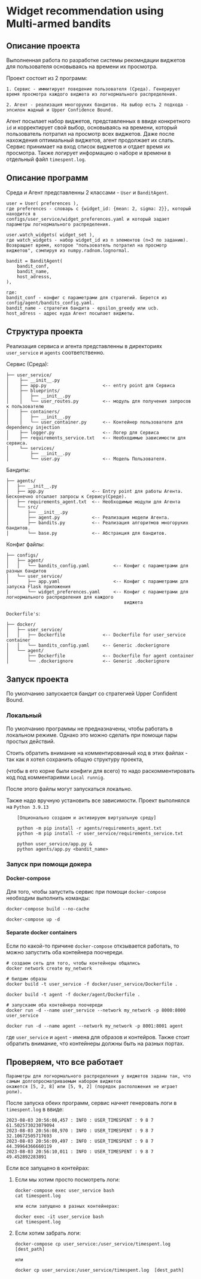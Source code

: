 # Widget recommendation using Multi-armed bandits

## Описание проекта
Выполненная работа по разработке системы рекомндации виджетов для пользователя
основываясь на времени их просмотра.

Проект состоит из 2 программ:

    1. Сервис - иммитирует поведение пользователя (Среда). Генерирует время просмотра каждого виджета из логнормального распределения.

    2. Агент - реализация многоруких бандитов. На выбор есть 2 подхода - эпсилон жадный и Upper Confidence Bound.


Агент посылает набор виджетов, представленных в ввиде конкретного `id` и корректирует свой выбор, основываясь на времени, который пользователь потратил на просмотр всех виджетов. Даже после нахождения оптимальный виджетов, агент продолжает их слать. Сервис принимает на вход список виджетов и отдает время их просмотра. Также логирует информацию о наборе и времени в отдельный файл `timespent.log`.

## Описание программ

Среда и Агент представленны 2 классами - `User` и `BanditAgent`.

```
user = User( preferences ),
где preferences - словарь с {widget_id: {mean: 2, sigma: 2}}, который находится в 
configs/user_service/widget_preferences.yaml и который задает параметры логнормального распределения.

user.watch_widgets( widget_set ),
где watch_widgets - набор widget_id из n элементов (n=3 по заданию).
Возвращает время, которое "пользователь потратил на просмотр виджетов", сэмлируя из numpy.radnom.lognormal.

```

```
bandit = BanditAgent(
    bandit_conf,
    bandit_name,
    host_adresss,
), 

где:
bandit_conf - конфиг с параметрами для стратегий. Берется из config/agent/bandits_config.yaml.
bandit_name - стратегия бандита - epsilon_greedy или ucb.
host_adress - адрес куда Агент посылает виджеты.

```

## Структура проекта

Реализация сервиса и агента представленны в директориях `user_service` и `agents` соответственно.

Сервис (Среда):
```
├── user_service/
│    ├── __init__.py
│    ├── app.py                     <-- entry point для Сервиса
│    ├── blueprints/ 
│    │   ├── __init__.py
│    │   └── user_routes.py         <-- модуль для получения запросов к пользователю
│    ├── containers/
│    │   ├── __init__.py
│    │   └── user_container.py      <-- Контейнер пользователя для dependency injection
│    ├── logger.py                  <-- Логер для Сервиса
│    ├── requirements_service.txt   <-- Необходимые зависимости для сервиса.
│    └── services/
│        ├── __init__.py
│        └── user.py                <-- Модель Пользователя.

```

Бандиты:
```
├── agents/
│   ├── __init__.py
│   ├── app.py                  <-- Entry point для работы Агента. Бесконечно отсылает запросы к Сервису(Среде).
│   ├── requirements_agent.txt  <-- Необходимые модули для Агента
│   └── src/
│       ├── __init__.py
│       ├── agent.py            <-- Реализация модели Агента.
│       ├── bandits.py          <-- Реализация алгоритмов многоруких бандитов.
│       └── base.py             <-- Абстракция для бандитов.

```
Конфиг файлы:
```
├── configs/
│   ├── agent/
│   │   └── bandits_config.yaml         <-- Конфиг с параметрами для разных бандитов
│   └── user_service/
│       ├── app.yaml                    <-- Конфиг с параметрами для запуска Flask приложения
│       └── widget_preferences.yaml     <-- Конфиг с параметрами для логнормального распределения для каждого
                                            виджета
```

`Dockerfile's`:
```
├── docker/
│   ├── user_service/
│   │   ├── Dockerfile              <-- Dockerfile for user_service container
│   │   └── bandits_config.yaml     <-- Generic .dockerignore
│   └── agent/
│       ├── Dockerfile              <-- Dockerfile for agent container
│       └── .dockerignore           <-- Generic .dockerignore
```


## Запуск проекта

По умолчанию запускается бандит со стратегией Upper Confident Bound.

### Локальный 
По умолчанию программы не предназначены, чтобы работать в локальном режиме. Однако это можно сделать при помощи пары простых действий.

Стоить обратить внимание на комментированный код в этих файлах - так как я хотел сохранить общую структуру проекта,

(чтобы в его корне были конфиги для всего) то надо раскомментировать код под комментариями  `Local runnig`.

После этого файлы могут запускаться локально.

Также надо вручную установить все зависимости. Проект выполнялся на `Python 3.9.13`
```
    [Опционально создаем и активируем виртуальную среду]

    python -m pip install -r agents/requirements_agent.txt
    python -m pip install -r user_service/requirements_service.txt
```

```
    python user_service/app.py &
    python agents/app.py <bandit_name>
```


### Запуск при помощи докера
#### Docker-compose

Для того, чтобы запустить сервис при помощи `docker-compose` необходим выполнить команды:

    docker-compose build --no-cache

    docker-compose up -d

#### Separate docker containers

Если по какой-то причине `docker-compose` откзывается работать, то можно запустить оба контейнера поочереди.

```
# создаем сеть для того, чтобы контейнеры общались
docker network create my_network

# билдим образы
docker build -t user_service -f docker/user_service/Dockerfile .

docker build -t agent -f docker/agent/Dockerfile .

# запускаем оба контейнера поочереди
docker run -d --name user_service --network my_network -p 8000:8000 user_service

docker run -d --name agent --network my_network -p 8001:8001 agent
```

где `user_service` и `agent` - имена для образов и контейров. Также стоит обратить внимание, что контейнеры должны быть на разных портах.

## Проверяем, что все работает

```
Параметры для логнормального распределения у виджетов заданы так, что самым долгопросматриваемым набором виджетов
окажется [5, 2, 8] или [5, 9, 2] (порядок расположения не играет роли).
```

После запуска обеих программ, сервис начнет генеровать логи в `timespent.log` в ввиде:

```
2023-08-03 20:56:08,457 : INFO : USER_TIMESPENT : 9 8 7 61.502573023079094
2023-08-03 20:56:08,970 : INFO : USER_TIMESPENT : 9 8 7 32.10672505717693
2023-08-03 20:56:09,497 : INFO : USER_TIMESPENT : 9 8 7 44.39964366660119
2023-08-03 20:56:10,011 : INFO : USER_TIMESPENT : 9 8 7 49.452892283891
```

Если все запущено в контейрах:

1. Если мы хотим просто посмотреть логи:
    ```
    docker-compose exec user_service bash
    cat timespent.log

    или если запущено в разных контейнерах:

    docker exec -it user_service bash
    cat timespent.log
    ```

2. Если хотим забрать логи:
    ```
    docker-compose cp user_service:/user_service/timespent.log  [dest_path]
    
    или

    docker cp user_service:/user_service/timespent.log  [dest_path]
    ```


